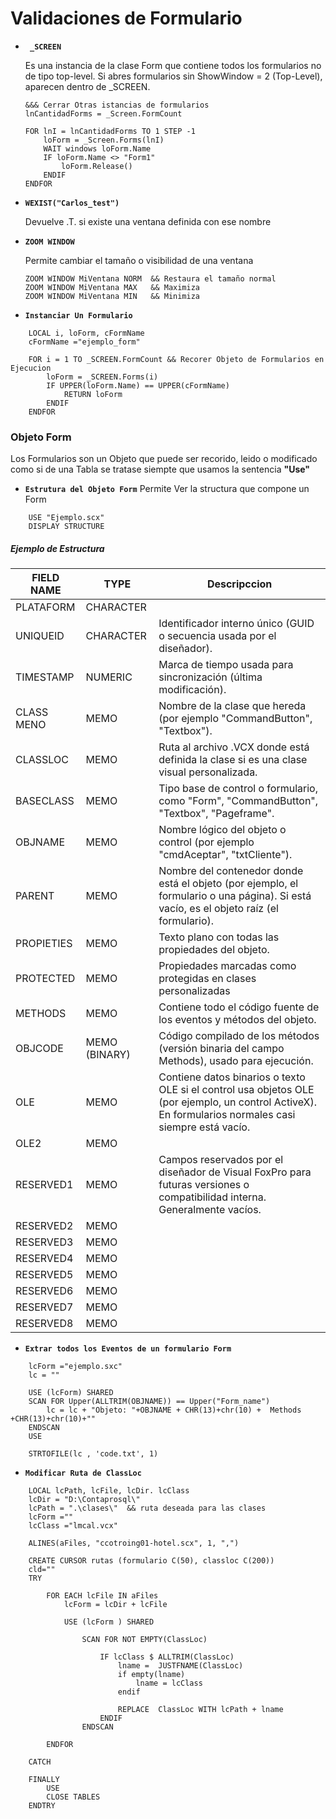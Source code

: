# Validaciones de Formulario

- **` _SCREEN`**  

	Es una instancia de la clase Form que contiene todos los formularios no de tipo top-level.
	Si abres formularios sin ShowWindow = 2 (Top-Level), aparecen dentro de _SCREEN.

	```foxpro
	&&& Cerrar Otras istancias de formularios
	lnCantidadForms = _Screen.FormCount
	
	FOR lnI = lnCantidadForms TO 1 STEP -1
		loForm = _Screen.Forms(lnI)
		WAIT windows loForm.Name
		IF loForm.Name <> "Form1"
			loForm.Release()
		ENDIF
	ENDFOR
	```

- **`WEXIST("Carlos_test")`**

	Devuelve .T. si existe una ventana definida con ese nombre

- **`ZOOM WINDOW`**

	Permite cambiar el tamaño o visibilidad de una ventana

	```foxpro
	ZOOM WINDOW MiVentana NORM  && Restaura el tamaño normal
	ZOOM WINDOW MiVentana MAX   && Maximiza
	ZOOM WINDOW MiVentana MIN   && Minimiza
	```
- **`Instanciar Un Formulario`**

```foxpro
	LOCAL i, loForm, cFormName
	cFormName ="ejemplo_form"

	FOR i = 1 TO _SCREEN.FormCount && Recorer Objeto de Formularios en Ejecucion
		loForm = _SCREEN.Forms(i) 
		IF UPPER(loForm.Name) == UPPER(cFormName)
			RETURN loForm
		ENDIF
	ENDFOR
```

### Objeto Form

Los Formularios son un Objeto que puede ser recorido, leido o modificado como si de una
Tabla se tratase siempte que usamos la sentencia **"Use"**

- **`Estrutura del Objeto Form`**
Permite Ver la structura que compone un Form
```foxpro
	USE "Ejemplo.scx"
	DISPLAY STRUCTURE
```

##### Ejemplo de Estructura

| FIELD NAME |	TYPE      | Descripccion |
|------------|------------|--------------|
| PLATAFORM  | CHARACTER  |
| UNIQUEID   | CHARACTER  | Identificador interno único (GUID o secuencia usada por el diseñador).
| TIMESTAMP  | NUMERIC    | Marca de tiempo usada para sincronización (última modificación).
| CLASS MENO | MEMO | Nombre de la clase que hereda (por ejemplo "CommandButton", "Textbox").
| CLASSLOC   | MEMO | Ruta al archivo .VCX donde está definida la clase si es una clase visual personalizada.
| BASECLASS  | MEMO | Tipo base de control o formulario, como "Form", "CommandButton", "Textbox", "Pageframe".
| OBJNAME    | MEMO | Nombre lógico del objeto o control (por ejemplo "cmdAceptar", "txtCliente").
| PARENT     | MEMO | Nombre del contenedor donde está el objeto (por ejemplo, el formulario o una página). Si está vacío, es el objeto raíz (el formulario).
| PROPIETIES | MEMO | Texto plano con todas las propiedades del objeto.
| PROTECTED  | MEMO | Propiedades marcadas como protegidas en clases personalizadas
| METHODS    | MEMO | Contiene todo el código fuente de los eventos y métodos del objeto. 
| OBJCODE    | MEMO (BINARY) | Código compilado de los métodos (versión binaria del campo Methods), usado para ejecución.
| OLE        | MEMO | Contiene datos binarios o texto OLE si el control usa objetos OLE (por ejemplo, un control ActiveX). En formularios normales casi siempre está vacío.
| OLE2       | MEMO |
| RESERVED1  | MEMO | Campos reservados por el diseñador de Visual FoxPro para futuras versiones o compatibilidad interna. Generalmente vacíos.
| RESERVED2  | MEMO |
| RESERVED3  | MEMO |
| RESERVED4  | MEMO |
| RESERVED5  | MEMO |
| RESERVED6  | MEMO |
| RESERVED7  | MEMO |
| RESERVED8  | MEMO |

- **`Extrar todos los Eventos de un formulario Form`**

```foxpro
	lcForm ="ejemplo.sxc"
	lc = ""

	USE (lcForm) SHARED
	SCAN FOR Upper(ALLTRIM(OBJNAME)) == Upper("Form_name")
		lc = lc + "Objeto: "+OBJNAME + CHR(13)+chr(10) +  Methods +CHR(13)+chr(10)+""
	ENDSCAN
	USE

	STRTOFILE(lc , 'code.txt', 1)
```
- **`Modificar Ruta de ClassLoc`**

```foxpro
	LOCAL lcPath, lcFile, lcDir. lcClass
	lcDir = "D:\Contaprosql\"
	lcPath = ".\clases\"  && ruta deseada para las clases
	lcForm =""
	lcClass ="lmcal.vcx"

	ALINES(aFiles, "ccotroing01-hotel.scx", 1, ",")

	CREATE CURSOR rutas (formulario C(50), classloc C(200))
	cld=""
	TRY 

		FOR EACH lcFile IN aFiles
			lcForm = lcDir + lcFile
		
			USE (lcForm ) SHARED
			
				SCAN FOR NOT EMPTY(ClassLoc)
		
					IF lcClass $ ALLTRIM(ClassLoc)
						lname =  JUSTFNAME(ClassLoc) 
						if empty(lname)
							lname = lcClass
						endif
						
						REPLACE  ClassLoc WITH lcPath + lname 
					ENDIF 
				ENDSCAN

		ENDFOR
	
	CATCH
		
	FINALLY
		USE 
		CLOSE TABLES
	ENDTRY	
```
